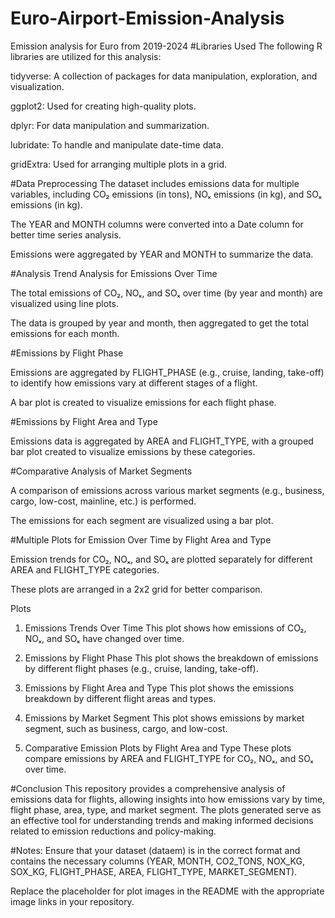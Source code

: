 # Euro-Airport-Emission-Analysis
Emission analysis for Euro from 2019-2024
#Libraries Used
The following R libraries are utilized for this analysis:

tidyverse: A collection of packages for data manipulation, exploration, and visualization.

ggplot2: Used for creating high-quality plots.

dplyr: For data manipulation and summarization.

lubridate: To handle and manipulate date-time data.

gridExtra: Used for arranging multiple plots in a grid.

#Data Preprocessing
The dataset includes emissions data for multiple variables, including CO₂ emissions (in tons), NOₓ emissions (in kg), and SOₓ emissions (in kg).

The YEAR and MONTH columns were converted into a Date column for better time series analysis.

Emissions were aggregated by YEAR and MONTH to summarize the data.

#Analysis
Trend Analysis for Emissions Over Time

The total emissions of CO₂, NOₓ, and SOₓ over time (by year and month) are visualized using line plots.

The data is grouped by year and month, then aggregated to get the total emissions for each month.

#Emissions by Flight Phase

Emissions are aggregated by FLIGHT_PHASE (e.g., cruise, landing, take-off) to identify how emissions vary at different stages of a flight.

A bar plot is created to visualize emissions for each flight phase.

#Emissions by Flight Area and Type

Emissions data is aggregated by AREA and FLIGHT_TYPE, with a grouped bar plot created to visualize emissions by these categories.

#Comparative Analysis of Market Segments

A comparison of emissions across various market segments (e.g., business, cargo, low-cost, mainline, etc.) is performed.

The emissions for each segment are visualized using a bar plot.

#Multiple Plots for Emission Over Time by Flight Area and Type

Emission trends for CO₂, NOₓ, and SOₓ are plotted separately for different AREA and FLIGHT_TYPE categories.

These plots are arranged in a 2x2 grid for better comparison.

Plots
1. Emissions Trends Over Time
This plot shows how emissions of CO₂, NOₓ, and SOₓ have changed over time.


2. Emissions by Flight Phase
This plot shows the breakdown of emissions by different flight phases (e.g., cruise, landing, take-off).


3. Emissions by Flight Area and Type
This plot shows the emissions breakdown by different flight areas and types.


4. Emissions by Market Segment
This plot shows emissions by market segment, such as business, cargo, and low-cost.


5. Comparative Emission Plots by Flight Area and Type
These plots compare emissions by AREA and FLIGHT_TYPE for CO₂, NOₓ, and SOₓ over time.


#Conclusion
This repository provides a comprehensive analysis of emissions data for flights, allowing insights into how emissions vary by time, flight phase, area, type, and market segment. The plots generated serve as an effective tool for understanding trends and making informed decisions related to emission reductions and policy-making.

#Notes:
Ensure that your dataset (dataem) is in the correct format and contains the necessary columns (YEAR, MONTH, CO2_TONS, NOX_KG, SOX_KG, FLIGHT_PHASE, AREA, FLIGHT_TYPE, MARKET_SEGMENT).

Replace the placeholder for plot images in the README with the appropriate image links in your repository.
